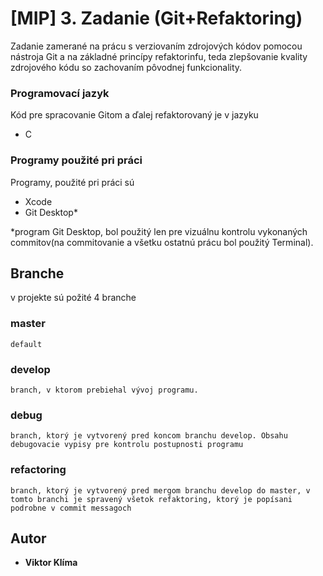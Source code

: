 # [MIP] 3. Zadanie (Git+Refaktoring)

Zadanie zamerané na prácu s verziovaním zdrojových kódov pomocou nástroja Git a na základné princípy refaktorinfu, teda zlepšovanie kvality zdrojového kódu so zachovaním pôvodnej funkcionality.


### Programovací jazyk

Kód pre spracovanie Gitom a ďalej refaktorovaný je v jazyku

* C


### Programy použité pri práci

Programy, použité pri práci sú

* Xcode
* Git Desktop*

*program Git Desktop, bol použitý len pre vizuálnu kontrolu vykonaných commitov(na commitovanie a všetku ostatnú prácu bol použitý Terminal).


## Branche

v projekte sú požité 4 branche

### master
```
default
```

### develop
```
branch, v ktorom prebiehal vývoj programu.
```

### debug
```
branch, ktorý je vytvorený pred koncom branchu develop. Obsahu debugovacie vypisy pre kontrolu postupnosti programu
```

### refactoring
```
branch, ktorý je vytvorený pred mergom branchu develop do master, v tomto branchi je spravený všetok refaktoring, ktorý je popísani podrobne v commit messagoch
```

## Autor

* **Viktor Klíma**

